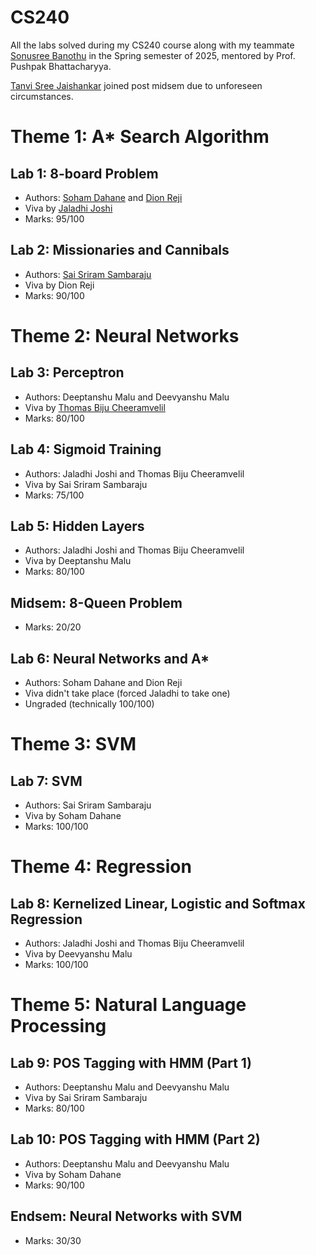 # CS240

All the labs solved during my CS240 course along with my teammate [Sonusree Banothu](https://github.com/sonu-debugger) in the Spring semester of 2025, mentored by Prof. Pushpak Bhattacharyya.

[Tanvi Sree Jaishankar](https://github.com/TanviSree) joined post midsem due to unforeseen circumstances.

# Theme 1: A* Search Algorithm

## Lab 1: 8-board Problem

- Authors: [Soham Dahane](https://github.com/SohamD1234) and [Dion Reji](https://github.com/dionreji)
- Viva by [Jaladhi Joshi](https://github.com/JaladhiJ)
- Marks: 95/100

## Lab 2: Missionaries and Cannibals

- Authors: [Sai Sriram Sambaraju](https://github.com/Saisriramsambaraju)
- Viva by Dion Reji
- Marks: 90/100

# Theme 2: Neural Networks

## Lab 3: Perceptron

- Authors: Deeptanshu Malu and Deevyanshu Malu
- Viva by [Thomas Biju Cheeramvelil](https://github.com/megamind1729)
- Marks: 80/100

## Lab 4: Sigmoid Training

- Authors: Jaladhi Joshi and Thomas Biju Cheeramvelil
- Viva by Sai Sriram Sambaraju
- Marks: 75/100

## Lab 5: Hidden Layers

- Authors: Jaladhi Joshi and Thomas Biju Cheeramvelil
- Viva by Deeptanshu Malu 
- Marks: 80/100

## Midsem: 8-Queen Problem

- Marks: 20/20

## Lab 6: Neural Networks and A*

- Authors: Soham Dahane and Dion Reji
- Viva didn't take place (forced Jaladhi to take one)
- Ungraded (technically 100/100)

# Theme 3: SVM

## Lab 7: SVM

- Authors: Sai Sriram Sambaraju
- Viva by Soham Dahane
- Marks: 100/100

# Theme 4: Regression

## Lab 8: Kernelized Linear, Logistic and Softmax Regression

- Authors: Jaladhi Joshi and Thomas Biju Cheeramvelil
- Viva by Deevyanshu Malu
- Marks: 100/100

# Theme 5: Natural Language Processing

## Lab 9: POS Tagging with HMM (Part 1)

- Authors: Deeptanshu Malu and Deevyanshu Malu
- Viva by Sai Sriram Sambaraju
- Marks: 80/100

## Lab 10: POS Tagging with HMM (Part 2)

- Authors: Deeptanshu Malu and Deevyanshu Malu
- Viva by Soham Dahane
- Marks: 90/100

## Endsem: Neural Networks with SVM

- Marks: 30/30


